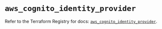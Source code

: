 # `aws_cognito_identity_provider`

Refer to the Terraform Registry for docs: [`aws_cognito_identity_provider`](https://registry.terraform.io/providers/hashicorp/aws/6.6.0/docs/resources/cognito_identity_provider).
